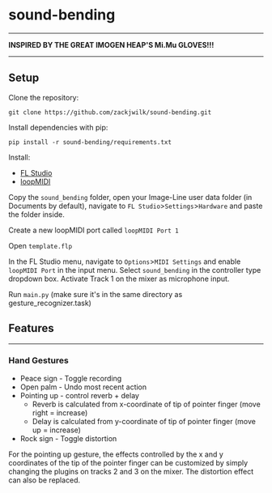 # sound-bending
---
**INSPIRED BY THE GREAT IMOGEN HEAP'S Mi.Mu GLOVES!!!**

---
## Setup
Clone the repository:

`git clone https://github.com/zackjwilk/sound-bending.git`

Install dependencies with pip:

`pip install -r sound-bending/requirements.txt`

Install:
* [FL Studio](https://www.image-line.com/fl-studio/)
* [loopMIDI](https://www.tobias-erichsen.de/software/loopmidi.html)

Copy the `sound_bending` folder, open your Image-Line user data folder (in Documents by default), navigate to `FL Studio`>`Settings`>`Hardware` and paste the folder inside.

Create a new loopMIDI port called `loopMIDI Port 1`

Open `template.flp`

In the FL Studio menu, navigate to `Options`>`MIDI Settings` and enable `loopMIDI Port` in the input menu. Select `sound_bending` in the controller type dropdown box.
Activate Track 1 on the mixer as microphone input.

Run `main.py` (make sure it's in the same directory as gesture_recognizer.task)

## Features
---
### Hand Gestures
* Peace sign - Toggle recording
* Open palm - Undo most recent action
* Pointing up - control reverb + delay
  + Reverb is calculated from x-coordinate of tip of pointer finger (move right = increase)
  + Delay is calculated from y-coordinate of tip of pointer finger (move up = increase)
* Rock sign - Toggle distortion
 
For the pointing up gesture, the effects controlled by the x and y coordinates of the tip of the pointer finger can be customized by simply changing the plugins on tracks 2 and 3 on the mixer. The distortion effect can also be replaced.
